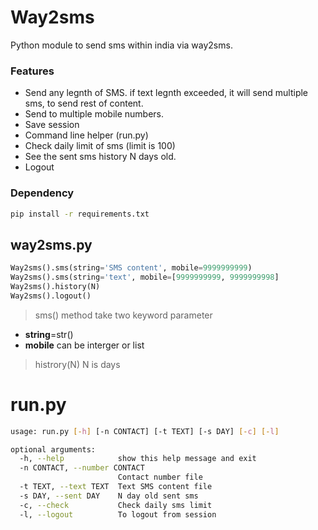 # Way2sms
Python module to send sms within india via way2sms.
### Features
  - Send any legnth of SMS. if text legnth exceeded, it will send multiple sms, to send rest of content. 
  - Send to multiple mobile numbers.
  - Save session
  - Command line helper (run.py)
  - Check daily limit of sms (limit is 100)
  - See the sent sms history N days old.
  - Logout
### Dependency
```bash
pip install -r requirements.txt
```
## way2sms.py
```python
Way2sms().sms(string='SMS content', mobile=9999999999)
Way2sms().sms(string='text', mobile=[9999999999, 9999999998]
Way2sms().history(N)
Way2sms().logout()
```
>sms() method take two keyword parameter
  - **string**=str()
  - **mobile** can be interger or list
 >histrory(N) N is days

# run.py
```bash
usage: run.py [-h] [-n CONTACT] [-t TEXT] [-s DAY] [-c] [-l]

optional arguments:
  -h, --help            show this help message and exit
  -n CONTACT, --number CONTACT
                        Contact number file
  -t TEXT, --text TEXT  Text SMS content file
  -s DAY, --sent DAY    N day old sent sms
  -c, --check           Check daily sms limit
  -l, --logout          To logout from session

```
